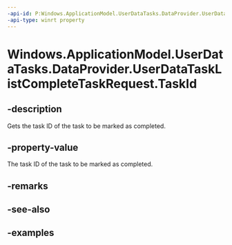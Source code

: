 ```yaml
---
-api-id: P:Windows.ApplicationModel.UserDataTasks.DataProvider.UserDataTaskListCompleteTaskRequest.TaskId
-api-type: winrt property
---
```


<!-- Property syntax.
public string TaskId { get; }
-->

# Windows.ApplicationModel.UserDataTasks.DataProvider.UserDataTaskListCompleteTaskRequest.TaskId

## -description
Gets the task ID of the task to be marked as completed.

## -property-value
The task ID of the task to be marked as completed.

## -remarks

## -see-also

## -examples

